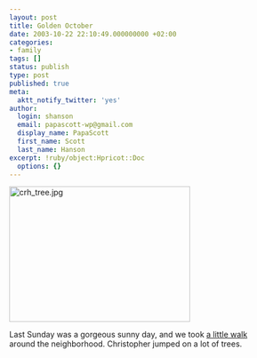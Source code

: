 ```yaml
---
layout: post
title: Golden October
date: 2003-10-22 22:10:49.000000000 +02:00
categories:
- family
tags: []
status: publish
type: post
published: true
meta:
  aktt_notify_twitter: 'yes'
author:
  login: shanson
  email: papascott-wp@gmail.com
  display_name: PapaScott
  first_name: Scott
  last_name: Hanson
excerpt: !ruby/object:Hpricot::Doc
  options: {}
---
```

<p><a title="Golden October 2003" href="http://papascott.typepad.com/photos/golden_october_2003/"><img alt="crh_tree.jpg" src="http://www.papascott.de/wordpress/wp-content/uploads/2003/10/crh_tree.jpg" width="325" height="244" border="0" /></a></p>
<p>Last Sunday was a gorgeous sunny day, and we took <a title="Golden October 2003" href="http://papascott.typepad.com/photos/golden_october_2003/">a little walk</a><br />
around the neighborhood. Christopher jumped on a lot of trees.</p>
